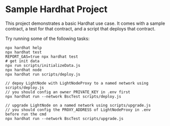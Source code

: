 # Sample Hardhat Project

This project demonstrates a basic Hardhat use case. It comes with a sample contract, a test for that contract, and a script that deploys that contract.

Try running some of the following tasks:

```shell
npx hardhat help
npx hardhat test
REPORT_GAS=true npx hardhat test
# get init data
npx run scripts/initializeData.js
npx hardhat node
npx hardhat run scripts/deploy.js

// depoy LightNode with LightNodeProxy to a named network using scripts/deploy.js 
// you should config an owner PRIVATE_KEY in .env first
npx hardhat run --network BscTest scripts/deploy.js

// upgrade LightNode on a named network using scripts/upgrade.js
// you should config the PROXY_ADDRESS of LightNodeProxy in .env before run the cmd
npx hardhat run --network BscTest scripts/upgrade.js
```
